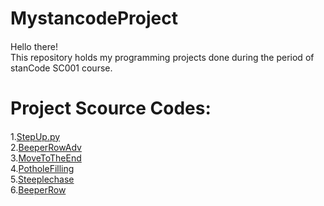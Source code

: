 # MystancodeProject
#### 
Hello there!\
This repository holds my programming projects done during the period of stanCode SC001 course.
# Project Scource Codes:
####
1.[StepUp.py](link)\
2.[BeeperRowAdv](link)\
3.[MoveToTheEnd](link)\
4.[PotholeFilling](link)\
5.[Steeplechase](link)\
6.[BeeperRow](link)


